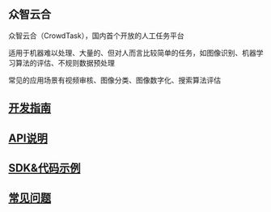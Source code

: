 ## 众智云合

众智云合（CrowdTask），国内首个开放的人工任务平台

适用于机器难以处理、大量的、但对人而言比较简单的任务，如图像识别、机器学习算法的评估、不规则数据预处理

常见的应用场景有视频审核、图像分类、图像数字化、搜索算法评估

## [开发指南](guide/base.md)

## [API说明](api/index.md)

## [SDK&代码示例](downloads/index.md)

## [常见问题](faq/index.md)



